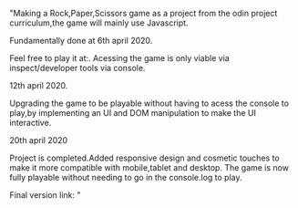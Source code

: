 "Making a Rock,Paper,Scissors game as a project from the odin project curriculum,the game will mainly use Javascript.

Fundamentally done at 6th april 2020.

Feel free to play it at:. Acessing the game is only viable via inspect/developer tools via console.


12th april 2020.

Upgrading the game to be playable without having to acess the console to play,by implementing an UI and DOM manipulation to make the UI interactive.

20th april 2020 

Project is completed.Added responsive design and cosmetic touches to make it more compatible with mobile,tablet and desktop.
The game is now fully playable without needing to go in the console.log to play.

Final version link:
"
